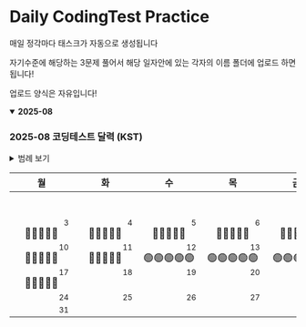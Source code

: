 # Daily CodingTest Practice
매일 정각마다 태스크가 자동으로 생성됩니다

자기수준에 해당하는 3문제 풀어서 해당 일자안에 있는 각자의 이름 폴더에 업로드 하면 됩니다!

업로드 양식은 자유입니다!

<!-- PROGRESS_START -->
<details open><summary><strong>2025-08</strong></summary>

### 2025-08 코딩테스트 달력 (KST)

<details><summary>범례 보기</summary><ul style="margin-top:6px"><li><strong>1</strong>번째 점: 곽태근</li><li><strong>2</strong>번째 점: 김호집</li><li><strong>3</strong>번째 점: 오창은</li><li><strong>4</strong>번째 점: 김태민</li><li><strong>5</strong>번째 점: 추창우</li></ul></details>

<table><thead><tr><th>월</th><th>화</th><th>수</th><th>목</th><th>금</th><th>토</th><th>일</th></tr></thead><tbody><tr><td></td><td></td><td></td><td></td><td></td><td align="center" valign="top" style="min-width:96px"><div align="right"><sub>1</sub></div><div style="font-size: 18px; line-height:1.2"><span title="곽태근: X">🔴</span><span title="김호집: X">🔴</span><span title="오창은: X">🔴</span><span title="김태민: X">🔴</span><span title="추창우: X">🔴</span></div></td><td align="center" valign="top" style="min-width:96px"><div align="right"><sub>2</sub></div><div style="font-size: 18px; line-height:1.2"><span title="곽태근: X">🔴</span><span title="김호집: X">🔴</span><span title="오창은: X">🔴</span><span title="김태민: X">🔴</span><span title="추창우: X">🔴</span></div></td></tr><tr><td align="center" valign="top" style="min-width:96px"><div align="right"><sub>3</sub></div><div style="font-size: 18px; line-height:1.2"><span title="곽태근: X">🔴</span><span title="김호집: X">🔴</span><span title="오창은: X">🔴</span><span title="김태민: X">🔴</span><span title="추창우: X">🔴</span></div></td><td align="center" valign="top" style="min-width:96px"><div align="right"><sub>4</sub></div><div style="font-size: 18px; line-height:1.2"><span title="곽태근: X">🔴</span><span title="김호집: X">🔴</span><span title="오창은: X">🔴</span><span title="김태민: X">🔴</span><span title="추창우: X">🔴</span></div></td><td align="center" valign="top" style="min-width:96px"><div align="right"><sub>5</sub></div><div style="font-size: 18px; line-height:1.2"><span title="곽태근: X">🔴</span><span title="김호집: X">🔴</span><span title="오창은: X">🔴</span><span title="김태민: X">🔴</span><span title="추창우: X">🔴</span></div></td><td align="center" valign="top" style="min-width:96px"><div align="right"><sub>6</sub></div><div style="font-size: 18px; line-height:1.2"><span title="곽태근: X">🔴</span><span title="김호집: X">🔴</span><span title="오창은: X">🔴</span><span title="김태민: X">🔴</span><span title="추창우: X">🔴</span></div></td><td align="center" valign="top" style="min-width:96px"><div align="right"><sub>7</sub></div><div style="font-size: 18px; line-height:1.2"><span title="곽태근: X">🔴</span><span title="김호집: X">🔴</span><span title="오창은: X">🔴</span><span title="김태민: X">🔴</span><span title="추창우: X">🔴</span></div></td><td align="center" valign="top" style="min-width:96px"><div align="right"><sub>8</sub></div><div style="font-size: 18px; line-height:1.2"><span title="곽태근: X">🔴</span><span title="김호집: X">🔴</span><span title="오창은: X">🔴</span><span title="김태민: X">🔴</span><span title="추창우: X">🔴</span></div></td><td align="center" valign="top" style="min-width:96px"><div align="right"><sub>9</sub></div><div style="font-size: 18px; line-height:1.2"><span title="곽태근: X">🔴</span><span title="김호집: X">🔴</span><span title="오창은: X">🔴</span><span title="김태민: X">🔴</span><span title="추창우: X">🔴</span></div></td></tr><tr><td align="center" valign="top" style="min-width:96px"><div align="right"><sub>10</sub></div><div style="font-size: 18px; line-height:1.2"><span title="곽태근: X">🔴</span><span title="김호집: X">🔴</span><span title="오창은: X">🔴</span><span title="김태민: X">🔴</span><span title="추창우: X">🔴</span></div></td><td align="center" valign="top" style="min-width:96px"><div align="right"><sub>11</sub></div><div style="font-size: 18px; line-height:1.2"><span title="곽태근: X">🔴</span><span title="김호집: X">🔴</span><span title="오창은: X">🔴</span><span title="김태민: X">🔴</span><span title="추창우: X">🔴</span></div></td><td align="center" valign="top" style="min-width:96px"><div align="right"><sub>12</sub></div><div style="font-size: 18px; line-height:1.2"><span title="곽태근: O">🟢</span><span title="김호집: O">🟢</span><span title="오창은: O">🟢</span><span title="김태민: O">🟢</span><span title="추창우: O">🟢</span></div></td><td align="center" valign="top" style="min-width:96px"><div align="right"><sub>13</sub></div><div style="font-size: 18px; line-height:1.2"><span title="곽태근: O">🟢</span><span title="김호집: O">🟢</span><span title="오창은: O">🟢</span><span title="김태민: O">🟢</span><span title="추창우: O">🟢</span></div></td><td align="center" valign="top" style="min-width:96px"><div align="right"><sub>14</sub></div><div style="font-size: 18px; line-height:1.2"><span title="곽태근: O">🟢</span><span title="김호집: O">🟢</span><span title="오창은: O">🟢</span><span title="김태민: O">🟢</span><span title="추창우: X">🔴</span></div></td><td align="center" valign="top" style="min-width:96px"><div align="right"><sub>15</sub></div><div style="font-size: 18px; line-height:1.2"><span title="곽태근: X">🔴</span><span title="김호집: X">🔴</span><span title="오창은: X">🔴</span><span title="김태민: O">🟢</span><span title="추창우: X">🔴</span></div></td><td align="center" valign="top" style="min-width:96px"><div align="right"><sub>16</sub></div><div style="font-size: 18px; line-height:1.2"><span title="곽태근: X">🔴</span><span title="김호집: X">🔴</span><span title="오창은: O">🟢</span><span title="김태민: X">🔴</span><span title="추창우: X">🔴</span></div></td></tr><tr><td align="center" valign="top" style="min-width:96px"><div align="right"><sub>17</sub></div><div style="font-size: 18px; line-height:1.2"><span title="곽태근: X">🔴</span><span title="김호집: X">🔴</span><span title="오창은: X">🔴</span><span title="김태민: X">🔴</span><span title="추창우: X">🔴</span></div></td><td align="center" valign="top"><div align="right"><sub>18</sub></div></td><td align="center" valign="top"><div align="right"><sub>19</sub></div></td><td align="center" valign="top"><div align="right"><sub>20</sub></div></td><td align="center" valign="top"><div align="right"><sub>21</sub></div></td><td align="center" valign="top"><div align="right"><sub>22</sub></div></td><td align="center" valign="top"><div align="right"><sub>23</sub></div></td></tr><tr><td align="center" valign="top"><div align="right"><sub>24</sub></div></td><td align="center" valign="top"><div align="right"><sub>25</sub></div></td><td align="center" valign="top"><div align="right"><sub>26</sub></div></td><td align="center" valign="top"><div align="right"><sub>27</sub></div></td><td align="center" valign="top"><div align="right"><sub>28</sub></div></td><td align="center" valign="top"><div align="right"><sub>29</sub></div></td><td align="center" valign="top"><div align="right"><sub>30</sub></div></td></tr><tr><td align="center" valign="top"><div align="right"><sub>31</sub></div></td><td></td><td></td><td></td><td></td><td></td><td></td></tr></tbody></table>

</details>
<!-- PROGRESS_END -->

